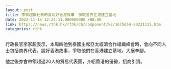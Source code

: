 ```yaml
---
layout: post
title: 李家超稱赴泰時會說好香港故事　爭取各界在港建立基地
date: 2022-11-15 12:24:11.000000000 +08:00
link: https://news.rthk.hk/rthk/ch/component/k2/1675654-20221115.htm
categories: rthk
---
```


行政長官李家超表示，本周四他到泰國出席亞太經濟合作組織峰會時，會向不同人士包括商界代表，說好香港故事，爭取他們在香港建立基地，大展拳腳。

他之後亦會帶領超過20人的貿易代表團，介紹香港的優勢，招商引資。
